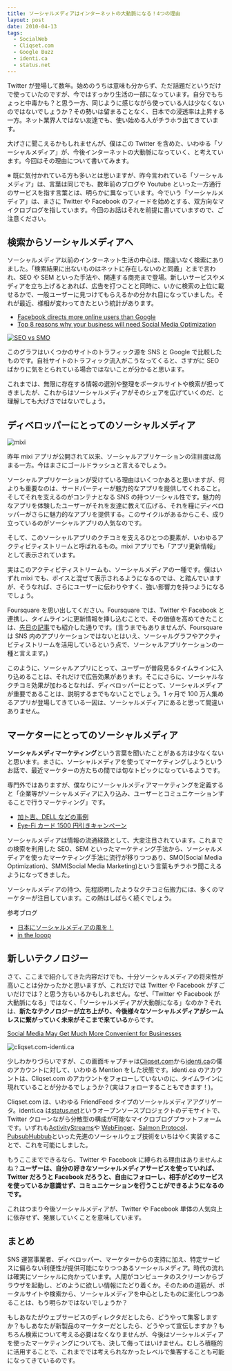 ```yaml
---
title: ソーシャルメディアはインターネットの大動脈になる！4つの理由
layout: post
date: 2010-04-13
tags:
  - SocialWeb
  - Cliqset.com
  - Google Buzz
  - identi.ca
  - status.net
---
```

Twitter が登場して数年。始めのうちは意味も分からず、ただ話題だというだけで使っていたのですが、今ではすっかり生活の一部になっています。自分でもちょっと中毒かも？と思う一方、同じように感じながら使っている人は少なくないのではないでしょうか？その勢いは留まることなく、日本での浸透率は上昇する一方。ネット業界人ではない友達でも、使い始める人がチラホラ出てきています。

大げさに聞こえるかもしれませんが、僕はこの Twitter を含めた、いわゆる「ソーシャルメディア」が、今後インターネットの大動脈になっていく、と考えています。今回はその理由について書いてみます。

※ 既に気付かれている方も多いとは思いますが、昨今言われている「ソーシャルメディア」は、言葉は同じでも、数年前のブログや Youtube といった一方通行のサービスを指す言葉とは、明らかに異なっています。今でいう「ソーシャルメディア」は、まさに Twitter や Facebook のフィードを始めとする、双方向なマイクロブログを指しています。今回のお話はそれを前提に書いていますので、ご注意ください。

## 検索からソーシャルメディアへ

ソーシャルメディア以前のインターネット生活の中心は、間違いなく検索にありました。「検索結果に出ないものはネットに存在しないのと同義」とまで言われ、SEO や SEM といった手法や、関連する商売まで登場。新しいサービスやメディアを立ち上げるとあれば、広告を打つことと同時に、いかに検索の上位に載せるかで、一般ユーザーに見つけてもらえるかの分かれ目になっていました。それが最近、様相が変わってきたという統計があります。

* [Facebook directs more online users than
  Google](http://www.sfgate.com/cgi-bin/article.cgi?f=/c/a/2010/02/14/BUU51C0AMN.DTL)
* [Top 8 reasons why your business will need Social Media
  Optimization](http://blog.crosspollinate.org/top-8-reasons-why-your-business-will-need-soc)

[![](https://farm5.static.flickr.com/4068/4503441142_b009ce5cb2.jpg "SEO vs
SMO")](http://blog.crosspollinate.org/top-8-reasons-why-your-business-will-need-soc)

このグラフはいくつかのサイトのトラフィック源を SNS と Google で比較したものです。自社サイトのトラフィック流入がこうなってくると、さすがに SEO ばかりに気をとられている場合ではないことが分かると思います。

これまでは、無限に存在する情報の選別や整理をポータルサイトや検索が担ってきましたが、これからはソーシャルメディアがそのシェアを広げていくのだ、と理解しても大げさではないでしょう。

## ディベロッパーにとってのソーシャルメディア

![mixi](/images/2010/04/mixi.png)

昨年 mixi アプリが公開されて以来、ソーシャルアプリケーションの注目度は高まる一方。今はまさにゴールドラッシュと言えるでしょう。

ソーシャルアプリケーションが受けている理由はいくつかあると思いますが、何よりも重要なのは、サードパーティーが魅力的なアプリを提供してくれること。そしてそれを支えるのがコンテナとなる SNS の持つソーシャル性です。魅力的なアプリを体験したユーザーがそれを友達に教えて広げる、それを糧にディベロッパーがさらに魅力的なアプリを提供する。このサイクルがあるからこそ、成り立っているのがソーシャルアプリの人気なのです。

そして、このソーシャルアプリのクチコミを支えるひとつの要素が、いわゆるアクティビティストリームと呼ばれるもの。mixi アプリでも「アプリ更新情報」として表示されています。

実はこのアクティビティストリームも、ソーシャルメディアの一種です。僕はいずれ mixi でも、ボイスと混ぜて表示されるようになるのでは、と踏んでいますが、そうなれば、さらにユーザーに伝わりやすく、強い影響力を持つようになるでしょう。

Foursquare を思い出してください。Foursquare では、Twitter や Facebook と連携し、タイムラインに更新情報を挿し込むことで、その価値を高めてきたことは、[先日の記事](http://devlog.agektmr.com/archives/695)でも紹介した通りです。(言うまでもありませんが、Foursquare は SNS 内のアプリケーションではないとはいえ、ソーシャルグラフやアクティビティストリームを活用しているという点で、ソーシャルアプリケーションの一種と言えます。)

このように、ソーシャルアプリにとって、ユーザーが普段見るタイムラインに入り込めることは、それだけで広告効果があります。そこにさらに、ソーシャルなクチコミ効果が加わるとなれば、ディベロッパーにとって、ソーシャルメディアが重要であることは、説明するまでもないことでしょう。1 ヶ月で 100 万人集めるアプリが登場してきている一因は、ソーシャルメディアにあると思って間違いありません。

## マーケターにとってのソーシャルメディア

**ソーシャルメディマーケティング**という言葉を聞いたことがある方は少なくないと思います。まさに、ソーシャルメディアを使ってマーケティングしようというお話で、最近マーケターの方たちの間では旬なトピックになっているようです。

専門外ではありますが、僕なりにソーシャルメディアマーケティングを定義すると「企業等がソーシャルメディアに入り込み、ユーザーとコミュニケーションすることで行うマーケティング」です。

* [加ト吉、DELL などの事例](http://business.nikkeibp.co.jp/article/topics/20100121/212357/?P=1)
* [Eye-Fi カード 1500 円引きキャンペーン](http://business.nikkeibp.co.jp/article/topics/20100121/212357/?P=1)

ソーシャルメディアは情報の流通経路として、大変注目されています。これまでの検索を利用した SEO、SEM といったマーケティング手法から、ソーシャルメディアを使ったマーケティング手法に流行が移りつつあり、SMO(Social Media Optimization)、SMM(Social Media Marketing)という言葉もチラホラ聞こえるようになってきました。

ソーシャルメディアの持つ、先程説明したようなクチコミ伝搬力には、多くのマーケターが注目しています。この熱はしばらく続くでしょう。

参考ブログ

* [日本にソーシャルメディアの風を！](http://www.ikedahayato.com/)
* [in the looop](http://blogs.itmedia.co.jp/saito/)

## 新しいテクノロジー

さて、ここまで紹介してきた内容だけでも、十分ソーシャルメディアの将来性が高いことは分かったかと思いますが、これだけでは Twitter や Facebook がすごいだけでは？と思う方もいるかもしれません。なぜ、「Twitter や Facebook が大動脈になる」ではなく、「ソーシャルメディアが大動脈になる」なのか？それは、**新たなテクノロジーが立ち上がり、今後様々なソーシャルメディアがシームレスに繋がっていく未来がそこまで来ている**からです。

[Social Media May Get Much More Convenient for Businesses](http://www.webpronews.com/topnews/2010/04/05/social-media-may-get-much-more-convenient-for-businesses)

![cliqset.com-identi.ca](/images/2010/04/d50f8d53bed8399f650724e67859655d.png)

少しわかりづらいですが、この画面キャプチャは[Cliqset.com](http://cliqset.com)から[identi.ca](http://identi.ca)の僕のアカウントに対して、いわゆる Mention をした状態です。identi.ca のアカウントは、Cliqset.com のアカウントをフォローしていないのに、タイムラインに現れていることが分かるでしょうか？(実はフォローすることもできます！)。

Cliqset.com は、いわゆる FriendFeed タイプのソーシャルメディアアグリゲータ。identi.ca は[status.net](http://status.net)というオープンソースプロジェクトのデモサイトで、Twitter クローンながら分散型の構成が可能なマイクロブログプラットフォームです。いずれも[ActivityStreams](http://activitystrea.ms/)や [WebFinger](http://webfinger.org/)、[Salmon Protocol](http://www.salmon-protocol.org/)、[PubsubHubbub](http://code.google.com/p/pubsubhubbub/)といった先進のソーシャルウェブ技術をいちはやく実装することで、これを可能にしました。

もうここまでできるなら、Twitter や Facebook に縛られる理由はありませんよね？**ユーザーは、自分の好きなソーシャルメディアサービスを使っていれば、Twitter だろうと Facebook だろうと、自由にフォローし、相手がどのサービスを使っているか意識せず、コミュニケーションを行うことができるようになるのです。**

これはつまり今後ソーシャルメディアが、Twitter や Facebook 単体の人気向上に依存せず、発展していくことを意味しています。

## まとめ

SNS 運営事業者、ディベロッパー、マーケターからの支持に加え、特定サービスに偏らない利便性が提供可能になりつつあるソーシャルメディア。時代の流れは確実にソーシャルに向かっています。人間がコンピュータのスクリーンからブラウザを起動し、どのように欲しい情報にたどり着くか。そのための道筋が、ポータルサイトや検索から、ソーシャルメディアを中心としたものに変化しつつあることは、もう明らかではないでしょうか？

もしあなたがウェブサービスのディレクタだとしたら、どうやって集客しますか？もしあなたが新製品のマーケターだとしたら、どうやって宣伝しますか？もちろん検索について考える必要はなくなりませんが、今後はソーシャルメディアを使ったマーケティングについても、決して侮ってはいけません。むしろ積極的に活用することで、これまででは考えられなかったレベルで集客することも可能になってきているのです。
